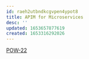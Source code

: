 ```yaml
---
id: raeh2utbndkcgvpen4ypot8
title: APIM for Microservices
desc: ''
updated: 1653657877619
created: 1653316292026
---
```


[POW-22](https://sherwin-williams.atlassian.net/jira/software/c/projects/POW/boards/5849?view=detail&selectedIssue=POW-22)